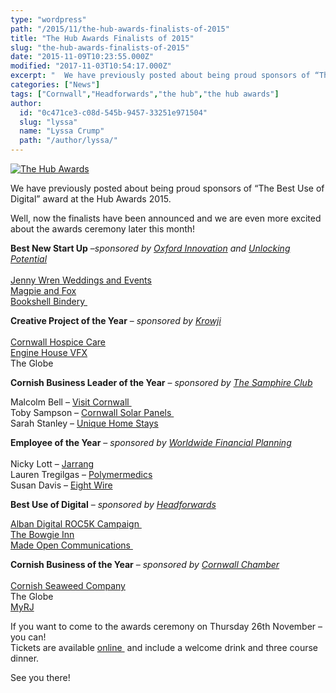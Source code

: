 ```yaml
---
type: "wordpress"
path: "/2015/11/the-hub-awards-finalists-of-2015"
title: "The Hub Awards Finalists of 2015"
slug: "the-hub-awards-finalists-of-2015"
date: "2015-11-09T10:23:55.000Z"
modified: "2017-11-03T10:54:17.000Z"
excerpt: "  We have previously posted about being proud sponsors of “The Best Use of Digital” award at the Hub Awards 2015. Well, now the finalists have been announced and we are even more excited about the awards ceremony later this month! Best New Start Up –sponsored by Oxford Innovation and Unlocking Potential Jenny Wren Weddings \[…\]"
categories: ["News"]
tags: ["Cornwall","Headforwards","the hub","the hub awards"]
author:
  id: "0c471ce3-c08d-545b-9457-33251e971504"
  slug: "lyssa"
  name: "Lyssa Crump"
  path: "/author/lyssa/"
---
```

[![The Hub Awards](/wp-content/uploads/2015/11/TheHubSponsor-300x300.jpg)](/wp-content/uploads/2015/11/TheHubSponsor.jpg)

We have previously posted about being proud sponsors of “The Best Use of Digital” award at the Hub Awards 2015.

Well, now the finalists have been announced and we are even more excited about the awards ceremony later this month!

**Best New Start Up** –_sponsored by [Oxford Innovation](http://oxin.co.uk/) and_ [_Unlocking Potential_  
](http://www.unlocking-potential.co.uk/)  
[Jenny Wren Weddings and Events](http://www.jennywrenweddingsandevents.co.uk/)  
[Magpie and Fox](http://www.magpieandfoxshop.co.uk/)  
[Bookshell Bindery ](http://www.bookshellbindery.com/)

**Creative Project of the Year** – _sponsored by_ [_Krowji_  
](http://www.krowji.org.uk/)  
[Cornwall Hospice Care](https://www.cornwallhospicecare.co.uk/)  
[Engine House VFX](http://www.engine-house.co.uk/)  
The Globe

**Cornish Business Leader of the Year** – _sponsored by [The Samphire Club](http://www.thesamphireclub.co.uk/)_

Malcolm Bell – [Visit Cornwall ](https://www.visitcornwall.com/)  
Toby Sampson – [Cornwall Solar Panels ](http://www.cornwallsolarpanels.co.uk/)  
Sarah Stanley – [Unique Home Stays](http://www.uniquehomestays.com/)

**Employee of the Year** – _sponsored by_ [_Worldwide Financial Planning_  
](http://www.wwfp.net/)  
Nicky Lott – [Jarrang](http://jarrang.com/)  
Lauren Tregilgas – [Polymermedics](http://www.polymermedics.com/site/)  
Susan Davis – [Eight Wire](http://8wire.co.uk/)

**Best Use of Digital** – _sponsored by [Headforwards](http://www.headforwards.com/)_

[Alban Digital ROC5K Campaign ](http://www.alban.co/)  
[The Bowgie Inn](http://bowgie.com/)  
[Made Open Communications ](http://www.madeopen.co.uk/)

**Cornish Business of the Year** – _sponsored by_ [_Cornwall Chamber_  
](http://www.cornwallchamber.co.uk/)  
[Cornish Seaweed Company](http://cornishseaweed.co.uk/)  
The Globe  
[MyRJ](http://www.myrj.co.uk/)

If you want to come to the awards ceremony on Thursday 26th November – you can!  
Tickets are available [online ](https://cornwallhub.org/awardtickets/hub-tickets/) and include a welcome drink and three course dinner.

See you there!